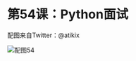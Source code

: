 # 第54课：Python面试

配图来自Twitter：@atikix

![配图54](https://wiki.huihoo.com/images/d/d3/Devopsgirls54.jpg)